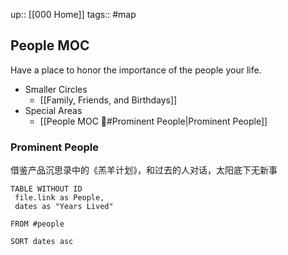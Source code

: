 up:: [[000 Home]]
tags:: #map 

## People MOC
Have a place to honor the importance of the people your life. 

- Smaller Circles
	- [[Family, Friends, and Birthdays]]
- Special Areas
	- [[People MOC 👫#Prominent People|Prominent People]]


### Prominent People
借鉴产品沉思录中的《羔羊计划》，和过去的人对话，太阳底下无新事
```dataview
TABLE WITHOUT ID
 file.link as People,
 dates as "Years Lived"

FROM #people

SORT dates asc
```

